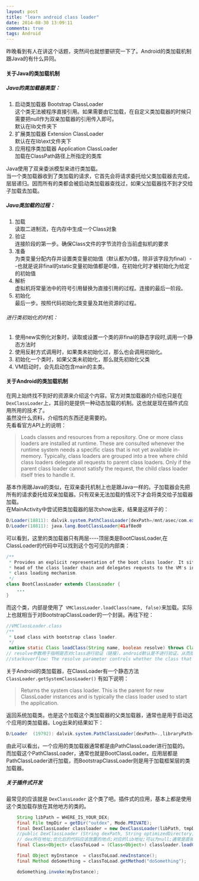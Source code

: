 ```yaml
---
layout: post
title: "learn android class loader"
date: 2014-08-30 13:09:11
comments: true
tags: Android
---
```


昨晚看到有人在讲这个话题，突然间也就想要研究一下了。Android的类加载机制跟Java的有什么异同。

<!--more-->
#### 关于Java的类加载机制
##### Java的类加载器类型：
1. 启动类加载器 Bootstrap ClassLoader  
	这个类无法被程序直接引用。如果需要由它加载，在自定义类加载器的时候只需要把null作为双亲加载器的引用传入即可。  
	默认在lib文件夹下
2. 扩展类加载器 Extension ClassLoader  
	默认在在lib\ext文件夹下
3. 应用程序类加载器 Application ClassLoader  
	加载在ClassPath路径上所指定的类库


Java使用了双亲委派模型来进行类加载。  
当一个类加载器收到了类加载的请求，它首先会将请求委托给父类加载器去完成，层层递归。因而所有的类都会被启动类加载器查找过，如果父加载器找不到才交给子加载去加载。

##### Java类加载的过程：
1. 加载  
	读取二进制流，在内存中生成一个Class对象
2. 验证  
	连接阶段的第一步。确保Class文件的字节流符合当前虚拟机的要求
3. 准备  
	为类变量分配内存并设置类变量初始值（默认都为0值，除非该字段为final）--也就是说非final的static变量初始值都是0值，在初始化时才被初始化为给定的初始值
4. 解析  
	虚拟机将常量池中的符号引用替换为直接引用的过程。连接的最后一阶段。
5. 初始化  
	最后一步。按照代码初始化类变量及其他资源的过程。


###### 进行类初始化的时机：
1. 使用new实例化对象时，读取或设置一个类的非final的静态字段时,调用一个静态方法时
2. 使用反射方式调用时，如果类未初始化过，那么也会调用初始化。
3. 初始化一个类时，如果父类未初始化，那么就先初始化父类
4. VM启动时，会先启动包含main的主类。

#### 关于Android的类加载机制
在网上始终找不到好的资源来介绍这个内容。官方对类加载器的介绍也只是在 `DexClassLoader`上，其目的是提供一种动态加载的机制。这也就是现在插件式应用所用的技术了。  
虽然没什么资料，介绍性的东西还是需要的。  
先看看官方API上的说明：
>Loads classes and resources from a repository. One or more class loaders are installed at runtime. These are consulted whenever the runtime system needs a specific class that is not yet available in-memory. Typically, class loaders are grouped into a tree where child class loaders delegate all requests to parent class loaders. Only if the parent class loader cannot satisfy the request, the child class loader itself tries to handle it.

基本作用跟Java的类似，在双亲委托机制上也是跟Java一样的。子加载器会先把所有的请求委托给双亲加载器。只有双亲无法加载的情况下才会将类交给子加载器加载。  
在MainActivity中尝试把类加载器的层次show出来，结果是这样子的：
```java
D/Loader(18811): dalvik.system.PathClassLoader[dexPath=/mnt/asec/com.example.parcelablepro-1/pkg.apk,libraryPath=/mnt/asec/com.example.parcelablepro-1/lib]
D/Loader(18811): java.lang.BootClassLoader@41af8ed0
```
可以看到，这里的类加载器只有两层----顶层类是BootClassLoader,在ClassLoader的代码中可以找到这个包可见的内部类：
```java
/**
 * Provides an explicit representation of the boot class loader. It sits at the
 * head of the class loader chain and delegates requests to the VM's internal
 * class loading mechanism.
 */
class BootClassLoader extends ClassLoader {
	...
}
```
而这个类，内部是使用了` VMClassLoader.loadClass(name, false)`来加载。实际上也就相当于对BootstrapClassLoader的一个封装。再往下挖：
```java
//VMClassLoader.class
/**
 * Load class with bootstrap class loader.
 */
 native static Class loadClass(String name, boolean resolve) throws ClassNotFoundException;
// resolve参数用于指明是否对class进行验证（链接），android默认是不进行验证。从而提高加载速度
//stackoverflow: The resolve parameter controls whether the class that's loaded is linked or not.linked见Java类加载过程
```
关于Android的类加载器，在ClassLoader有一个静态方法`ClassLoader.getSystemClassLoader()` 有如下说明：
>Returns the system class loader. This is the parent for new ClassLoader instances and is typically the class loader used to start the application.

返回系统加载类。也是这个加载这个类加载器的父类加载器，通常也是用于启动这个应用的类加载器。Log出来的结果如下：
```java
D/Loader  (19792): dalvik.system.PathClassLoader[dexPath=.,libraryPath=null]
```
由此可以看出，一个应用的类加载器通常都是由PathClassLoader进行加载的。而加载这个PathClassLoader，通常也就是BootClassLoader。应用层都是PathClassLoader进行加载，而BootstrapClassLoader则是用于加载框架层的类加载器。
##### 关于插件式开发
最常见的应该就是 `DexClassLoader` 这个类了吧。插件式的应用，基本上都是使用这个类加载存放在其他地方的类的。
```java
	String libPath = WHERE_IS_YOUR_DEX;
	final File tmpDir = getDir("outdex", Mode.PRIVATE);
	final DexClassLoader classloader = new DexClassLoader(libPath, tmpDir.getAbsolutePath(), null, this.getClass().getClassLoader());
	//public DexClassLoader (String dexPath, String optimizedDirectory, String libraryPath, ClassLoader parent)
	// dex所在地址;优化后的代码应该放置的地点;对应的lib地址;可以为null;通常是直接this.getClass().getClassLoader())
    final Class<Object> classToLoad = (Class<Object>) classloader.loadClass("org.shlublu.android.sandbox.MyClass");

    final Object myInstance  = classToLoad.newInstance();
    final Method doSomething = classToLoad.getMethod("doSomething");

    doSomething.invoke(myInstance);
```

[bootclassloader]: https://android.googlesource.com/toolchain/gcc/+/refs/heads/master/gcc-4.3.1/libjava/gnu/gcj/runtime/BootClassLoader.java